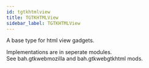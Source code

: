 ```yaml
---
id: tgtkhtmlview
title: TGTKHTMLView
sidebar_label: TGTKHTMLView
---
```


A base type for html view gadgets.


Implementations are in seperate modules.<br/>
See bah.gtkwebmozilla and bah.gtkwebgtkhtml mods.


